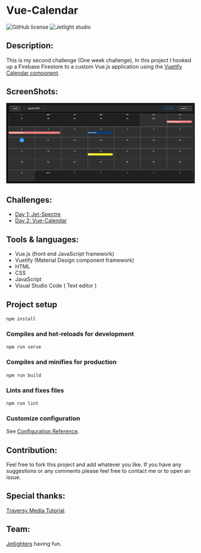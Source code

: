 # Vue-Calendar

![GitHub license](https://img.shields.io/github/license/Mohammed-Benotmane/Tower-Defense-Game.svg)
![Jetlight studio](https://img.shields.io/badge/Made%20by-Jetlight%20studio-blue.svg?color=082544)

## Description:
This is my second challenge (One week challenge), In this project I hooked up a Firebase Firestore to a custom Vue.js application using the [Vuetify Calendar component](https://vuetifyjs.com/en/components/calendars/).

## ScreenShots:

<img src="screenshots/1.png" />

## Challenges:
* [Day 1: Jet-Spectre](https://github.com/Abir-Bouhriz/Spectre-Clone)
* [Day 2: Vue-Calendar](https://github.com/Abir-Bouhriz/Vue-Calender)

## Tools & languages:
* Vue.js (front end JavaScript framework)
* Vuetify (Material Design component framework)
* HTML
* CSS
* JavaScript
* Visual Studio Code ( Text editor )

## Project setup
```
npm install
```

### Compiles and hot-reloads for development
```
npm run serve
```

### Compiles and minifies for production
```
npm run build
```

### Lints and fixes files
```
npm run lint
```

### Customize configuration
See [Configuration Reference](https://cli.vuejs.org/config/).

## Contribution:
Feel free to fork this project and add whatever you like. If you have any suggestions or any comments please feel free to contact me or to open an issue.

## Special thanks:
[Traversy Media Tutorial](https://www.youtube.com/watch?v=2NOsjTT1b_k&t=214s).

## Team:
[Jetlighters](https://github.com/JetLightStudio) having fun.

